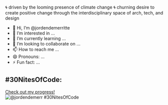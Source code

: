 🌀 driven by the looming presence of climate change 
🌀 churning desire to create positive change through the interdisciplinary space of arch, tech, and design
- 👋 Hi, I’m @jordendemerritte
- 👀 I’m interested in ...
- 🌱 I’m currently learning ...
- 💞️ I’m looking to collaborate on ...
- 📫 How to reach me ...
- 😄 Pronouns: ...
- ⚡ Fun fact: ...

<!---
jordendemerritte/jordendemerritte is a ✨ special ✨ repository because its `README.md` (this file) appears on your GitHub profile.
You can click the Preview link to take a look at your changes.
--->

## #30NitesOfCode:
  [Check out my progress!](https://www.codedex.io/@jordendemerr/30-nites-of-code)  
  ![@jordendemerr #30NitesOfCode](https://www.codedex.io/api/petStatus?user=jordendemerr)
